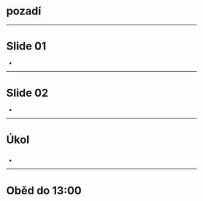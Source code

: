 <!-- .slide: data-state="c-slide-inter" -->

# pozadí

---

# Slide 01

>>>
*

---

# Slide 02

>>>
*

---

<!-- .slide: data-state="c-slide-task" -->

# Úkol

##

>>>
*

---

<!-- .slide: data-state="c-slide-break" -->

# Oběd do 13:00
